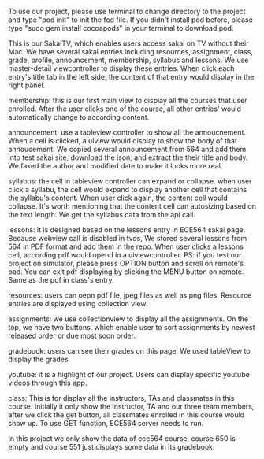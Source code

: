To use our project, please use terminal to change directory to the project and
type "pod init" to init the fod file. If you didn't install pod before, please 
type "sudo gem install cocoapods" in your terminal to download pod.

This is our SakaiTV, which enables users access sakai on TV without their Mac. 
We have several sakai entries including resources, assignment, class, grade,
profile, announcement, membership, syllabus and lessons. We use master-detail 
viewcontroller to display these entries. When click each entry's title tab in
the left side, the content of that entry would display in the right panel.

membership: this is our first main view to display all the courses that user 
enrolled. After the user clicks one of the course, all other entries' would
automatically change to according content. 

announcement: use a tableview controller to show all the annoucnement. When a
cell is clicked, a uiview would display to show the body of that annoucement.
We copied several announcement from 564 and add them into test sakai site, 
download the json, and extract the their title and body. We faked the author 
and modified date to make it looks more real.

syllabus: the cell in tableview controller can expand or collapse. when user 
click a syllabu, the cell would expand to display another cell that contains 
the syllabu's content. When user click again, the content cell would collapse. 
It's worth mentioning that the content cell can autosizing based on the text 
length. We get the syllabus data from the api call.

lessons: it is designed based on the lessons entry in ECE564 sakai page.
Because webview call is disabled in tvos, We stored several lessons from 564 in 
PDF format and add them in the repo. When user clicks a lessons cell, according
pdf would opend in a uiviewcontroller. PS: if you test our project on simulator,
please press OPTION button and scroll on remote's pad. You can exit pdf displaying 
by clicking the MENU button on remote. Same as the pdf in class's entry. 

resources: users can oepn pdf file, jpeg files as well as png files. Resource 
entries are displayed using collection view. 

assignments: we use collectionview to display all the assignments. On the top,
we have two buttons, which enable user to sort assignments by newest released 
order or due most soon order.

gradebook: users can see their grades on this page. We used tableView to display
the grades.

youtube: it is a highlight of our project. Users can display specific youtube 
videos through this app.

class: This is for display all the instructors, TAs and classmates in this course.
Initially it only show the instructor, TA and our three team members, after we 
click the get button, all classmates enrolled in this course would show up. To use
GET function, ECE564 server needs to run.

In this project we only show the data of ece564 course, course 650 is empty and 
course 551 just displays some data in its gradebook.
